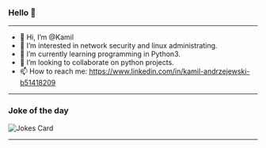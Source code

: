  ### Hello 👋 
------------------------------------------------------------------

- 👋 Hi, I’m @Kamil
- 👀 I’m interested in network security and linux administrating.
- 🌱 I’m currently learning programming in Python3.
- 💞️ I’m looking to collaborate on python projects.
- 📫 How to reach me: https://www.linkedin.com/in/kamil-andrzejewski-b51418209

------------------------------------------------------------------

### Joke of the day

<!-- Markdown -->

![Jokes Card](https://readme-jokes.vercel.app/api?hideBorder&theme=cobalt&qColor=%23944bcc&aColor=%23bbdb51)

------------------------------------------------------------------

